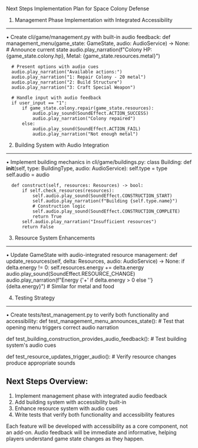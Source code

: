 Next Steps Implementation Plan for Space Colony Defense

1. Management Phase Implementation with Integrated Accessibility
------------------------------------
• Create cli/game/management.py with built-in audio feedback:
  def management_menu(game_state: GameState, audio: AudioService) -> None:
      # Announce current state
      audio.play_narration(f"Colony HP: {game_state.colony.hp}, Metal: {game_state.resources.metal}")
      
      # Present options with audio cues
      audio.play_narration("Available actions:")
      audio.play_narration("1: Repair Colony - 20 metal")
      audio.play_narration("2: Build Structure")
      audio.play_narration("3: Craft Special Weapon")
      
      # Handle input with audio feedback
      if user_input == "1":
          if game_state.colony.repair(game_state.resources):
              audio.play_sound(SoundEffect.ACTION_SUCCESS)
              audio.play_narration("Colony repaired")
          else:
              audio.play_sound(SoundEffect.ACTION_FAIL)
              audio.play_narration("Not enough metal")

2. Building System with Audio Integration
----------------------------------------
• Implement building mechanics in cli/game/buildings.py:
  class Building:
      def __init__(self, type: BuildingType, audio: AudioService):
          self.type = type
          self.audio = audio
      
      def construct(self, resources: Resources) -> bool:
          if self.check_resources(resources):
              self.audio.play_sound(SoundEffect.CONSTRUCTION_START)
              self.audio.play_narration(f"Building {self.type.name}")
              # Construction logic
              self.audio.play_sound(SoundEffect.CONSTRUCTION_COMPLETE)
              return True
          self.audio.play_narration("Insufficient resources")
          return False

3. Resource System Enhancements
------------------------------
• Update GameState with audio-integrated resource management:
  def update_resources(self, delta: Resources, audio: AudioService) -> None:
      if delta.energy != 0:
          self.resources.energy += delta.energy
          audio.play_sound(SoundEffect.RESOURCE_CHANGE)
          audio.play_narration(f"Energy {'+' if delta.energy > 0 else ''}{delta.energy}")
      # Similar for metal and food

4. Testing Strategy
------------------
• Create tests/test_management.py to verify both functionality and accessibility:
  def test_management_menu_announces_state():
      # Test that opening menu triggers correct audio narration
  
  def test_building_construction_provides_audio_feedback():
      # Test building system's audio cues
  
  def test_resource_updates_trigger_audio():
      # Verify resource changes produce appropriate sounds

Next Steps Overview:
-------------------
1. Implement management phase with integrated audio feedback
2. Add building system with accessibility built-in
3. Enhance resource system with audio cues
4. Write tests that verify both functionality and accessibility features

Each feature will be developed with accessibility as a core component, not an add-on. Audio feedback will be immediate and informative, helping players understand game state changes as they happen.

